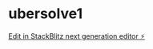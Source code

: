 # ubersolve1

[Edit in StackBlitz next generation editor ⚡️](https://stackblitz.com/~/github.com/raffyfatlly/ubersolve1)